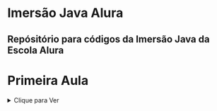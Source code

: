 # Imersão Java Alura
## Repósitório para códigos da Imersão Java da Escola Alura
# Primeira Aula
<details>
<summary>Clique para Ver </summary>

- 1°  Fazer um get na api do IMBD
- 2° Parsear os filmes para um JSON
- 3° Exibir o título e classificação
## Resultado


![image](https://user-images.githubusercontent.com/109704814/180515736-b9607933-7942-4fb6-ad53-b41d92a8b71e.png)
</details>
